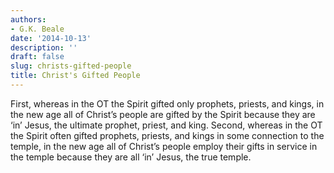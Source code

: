 ```yaml
---
authors:
- G.K. Beale
date: '2014-10-13'
description: ''
draft: false
slug: christs-gifted-people
title: Christ's Gifted People
---
```

First, whereas in the OT the Spirit gifted only prophets, priests, and kings, in the new age all of Christ’s people are gifted by the Spirit because they are ‘in’ Jesus, the ultimate prophet, priest, and king. Second, whereas in the OT the Spirit often gifted prophets, priests, and kings in some connection to the temple, in the new age all of Christ’s people employ their gifts in service in the temple because they are all ‘in’ Jesus, the true temple.



